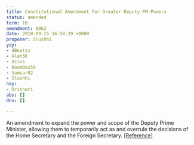 ```yaml
---
title: Constitutional Amendment for Greater Deputy PM Powers
status: amended
term: 10
amendment: B062
date: 2018-09-15 16:58:29 +0000
proposer: Slushhi
yay:
- dBeatzx
- Aleh56
- Xcios
- BoomBox59
- Sumsar02
- Slushhi
nay:
- Orinnari
abs: []
dnv: []

---
```

An amendment to expand the power and scope of the Deputy Prime Minister, allowing them to temporarily act as and overrule the decisions of the Home Secretary and the Foreign Secretary. [\[Reference\]](https://docs.google.com/document/d/1poWqTtVIf014MidK-Iatp1svjA1KUbt_4ivVCYvdKQg/edit?usp=sharing)
